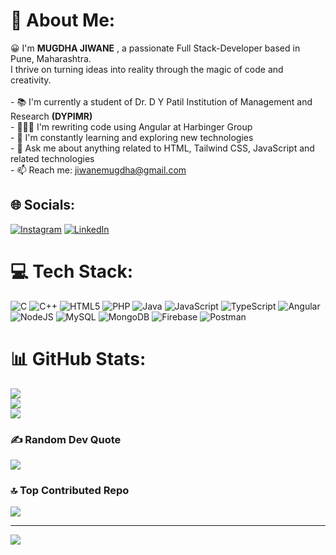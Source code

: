 # 💫 About Me:
😀 I'm <b>MUGDHA JIWANE</b> , a passionate Full Stack-Developer based in Pune, Maharashtra. <br>I thrive on turning ideas into reality through the magic of code and creativity.<br><br>- 📚 I'm currently a student of Dr. D Y Patil Institution of Management and Research <b>(DYPIMR)</b><br>- 👩🏻‍💻 I'm rewriting code using Angular at Harbinger Group <br>- 💯 I'm constantly learning and exploring new technologies<br>- 💬 Ask me about anything related to HTML, Tailwind CSS, JavaScript and related technologies <br>- 📫 Reach me: jiwanemugdha@gmail.com


## 🌐 Socials:
[![Instagram](https://img.shields.io/badge/Instagram-%23E4405F.svg?logo=Instagram&logoColor=white)](https://instagram.com/muggu_1719) [![LinkedIn](https://img.shields.io/badge/LinkedIn-%230077B5.svg?logo=linkedin&logoColor=white)](https://linkedin.com/in/https://www.linkedin.com/in/mugdha-jiwane-0510a01a0?lipi=urn%3Ali%3Apage%3Ad_flagship3_profile_view_base_contact_details%3BPBVsLtuSRM62C0lNUWfgmg%3D%3D) 

# 💻 Tech Stack:
![C](https://img.shields.io/badge/c-%2300599C.svg?style=for-the-badge&logo=c&logoColor=white) ![C++](https://img.shields.io/badge/c++-%2300599C.svg?style=for-the-badge&logo=c%2B%2B&logoColor=white) ![HTML5](https://img.shields.io/badge/html5-%23E34F26.svg?style=for-the-badge&logo=html5&logoColor=white) ![PHP](https://img.shields.io/badge/php-%23777BB4.svg?style=for-the-badge&logo=php&logoColor=white) ![Java](https://img.shields.io/badge/java-%23ED8B00.svg?style=for-the-badge&logo=openjdk&logoColor=white) ![JavaScript](https://img.shields.io/badge/javascript-%23323330.svg?style=for-the-badge&logo=javascript&logoColor=%23F7DF1E) ![TypeScript](https://img.shields.io/badge/typescript-%23007ACC.svg?style=for-the-badge&logo=typescript&logoColor=white) ![Angular](https://img.shields.io/badge/angular-%23DD0031.svg?style=for-the-badge&logo=angular&logoColor=white) ![NodeJS](https://img.shields.io/badge/node.js-6DA55F?style=for-the-badge&logo=node.js&logoColor=white) ![MySQL](https://img.shields.io/badge/mysql-%2300000f.svg?style=for-the-badge&logo=mysql&logoColor=white) ![MongoDB](https://img.shields.io/badge/MongoDB-%234ea94b.svg?style=for-the-badge&logo=mongodb&logoColor=white) ![Firebase](https://img.shields.io/badge/Firebase-039BE5?style=for-the-badge&logo=Firebase&logoColor=white) ![Postman](https://img.shields.io/badge/Postman-FF6C37?style=for-the-badge&logo=postman&logoColor=white)
# 📊 GitHub Stats:
![](https://github-readme-stats.vercel.app/api?username=muggu0722&theme=dark&hide_border=false&include_all_commits=false&count_private=true)<br/>
![](https://github-readme-streak-stats.herokuapp.com/?user=muggu0722&theme=dark&hide_border=false)<br/>
![](https://github-readme-stats.vercel.app/api/top-langs/?username=muggu0722&theme=dark&hide_border=false&include_all_commits=false&count_private=true&layout=compact)

### ✍️ Random Dev Quote
![](https://quotes-github-readme.vercel.app/api?type=vetical&theme=radical)

### 🔝 Top Contributed Repo
![](https://github-contributor-stats.vercel.app/api?username=muggu0722&limit=5&theme=dark&combine_all_yearly_contributions=true)

---
[![](https://visitcount.itsvg.in/api?id=muggu0722&icon=0&color=0)](https://visitcount.itsvg.in)

<!-- Proudly created with GPRM ( https://gprm.itsvg.in ) -->
